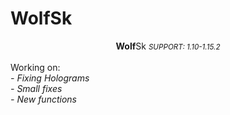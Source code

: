 # WolfSk
<center><b>Wolf</b>Sk <i><small>SUPPORT: 1.10-1.15.2</small></i></center><br>
Working on:<br>
<i>- Fixing Holograms</i><br>
<i>- Small fixes</i><br>
<i>- New functions</i>

